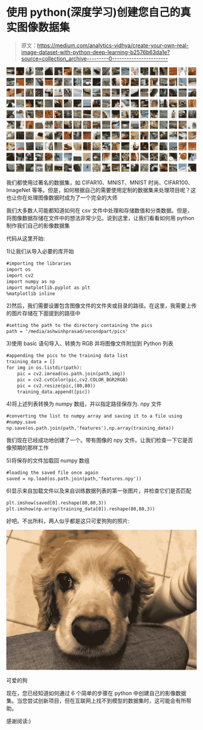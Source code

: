# 使用 python(深度学习)创建您自己的真实图像数据集

> 原文：<https://medium.com/analytics-vidhya/create-your-own-real-image-dataset-with-python-deep-learning-b2576b63da1e?source=collection_archive---------0----------------------->

![](img/0fb718f625f5e81a87118b305b991329.png)

我们都使用过著名的数据集，如 CIFAR10、MNIST、MNIST 时尚、CIFAR100、ImageNet 等等。但是，如何根据自己的需要使用定制的数据集来处理项目呢？这也让你在处理图像数据时成为了一个完全的大师

我们大多数人可能都知道如何在 csv 文件中处理和存储数值和分类数据。但是，将图像数据存储在文件中的想法非常少见。说到这里，让我们看看如何用 python 制作我们自己的影像数据集

代码从这里开始:

1)让我们从导入必要的库开始

```
#importing the libraries
import os 
import cv2
import numpy as np
import matplotlib.pyplot as plt
%matplotlib inline
```

2)然后，我们需要设置包含图像文件的文件夹或目录的路径。在这里，我需要上传的图片存储在下面提到的路径中

```
#setting the path to the directory containing the pics
path = '/media/ashwinhprasad/secondpart/pics'
```

3)使用 basic 语句导入、转换为 RGB 并将图像文件附加到 Python 列表

```
#appending the pics to the training data list
training_data = []
for img in os.listdir(path):
    pic = cv2.imread(os.path.join(path,img))
    pic = cv2.cvtColor(pic,cv2.COLOR_BGR2RGB)
    pic = cv2.resize(pic,(80,80))
    training_data.append([pic])
```

4)将上述列表转换为 numpy 数组，并以指定路径保存为. npy 文件

```
#converting the list to numpy array and saving it to a file using #numpy.save
np.save(os.path.join(path,'features'),np.array(training_data))
```

我们现在已经成功地创建了一个。带有图像的 npy 文件。让我们检查一下它是否像预期的那样工作

5)将保存的文件加载回 numpy 数组

```
#loading the saved file once again
saved = np.load(os.path.join(path,'features.npy'))
```

6)显示来自加载文件以及来自训练数据列表的第一张图片，并检查它们是否匹配

```
plt.imshow(saved[0].reshape(80,80,3))
plt.imshow(np.array(training_data[0]).reshape(80,80,3))
```

好吧。不出所料，两人似乎都是这只可爱狗狗的照片:

![](img/4dcdb97f35b5bebd771ae31d77337187.png)

可爱的狗

现在，您已经知道如何通过 6 个简单的步骤在 python 中创建自己的影像数据集。当您尝试创新项目，但在互联网上找不到模型的数据集时，这可能会有所帮助。

感谢阅读:)